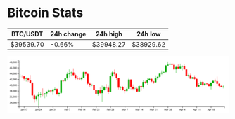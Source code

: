 # Bitcoin Stats

BTC/USDT|24h change|24h high|24h low|
|---|---|---|---|
|$39539.70|-0.66%|$39948.27|$38929.62|

<img src="./chart.svg">
